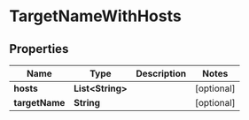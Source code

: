 

# TargetNameWithHosts


## Properties

Name | Type | Description | Notes
------------ | ------------- | ------------- | -------------
**hosts** | **List&lt;String&gt;** |  |  [optional]
**targetName** | **String** |  |  [optional]



